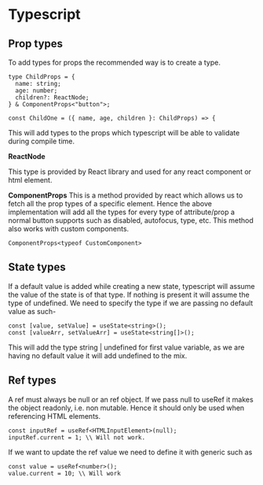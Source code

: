 # Typescript

## Prop types

To add types for props the recommended way is to create a type.

```JSX
type ChildProps = {
  name: string;
  age: number;
  children?: ReactNode;
} & ComponentProps<"button">;

const ChildOne = ({ name, age, children }: ChildProps) => {
```

This will add types to the props which typescript will be able to validate during compile time.

**ReactNode**

This type is provided by React library and used for any react component or html element.

**ComponentProps**
This is a method provided by react which allows us to fetch all the prop types of a specific element. Hence the above implementation will add all the types for every type of attribute/prop a normal button supports such as disabled, autofocus, type, etc.
This method also works with custom components.

```JSX
ComponentProps<typeof CustomComponent>
```

## State types

If a default value is added while creating a new state, typescript will assume the value of the state is of that type. If nothing is present it will assume the type of undefined.
We need to specify the type if we are passing no default value as such-

```JSX
const [value, setValue] = useState<string>();
const [valueArr, setValueArr] = useState<string[]>();
```

This will add the type string | undefined for first value variable, as we are having no default value it will add undefined to the mix.

## Ref types

A ref must always be null or an ref object.
If we pass null to useRef it makes the object readonly, i.e. non mutable. Hence it should only be used when referencing HTML elements.

```JSX
const inputRef = useRef<HTMLInputElement>(null);
inputRef.current = 1; \\ Will not work.
```

If we want to update the ref value we need to define it with generic such as

```JSX
const value = useRef<number>();
value.current = 10; \\ Will work
```

